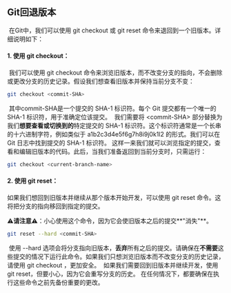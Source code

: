 ## Git回退版本

​	在Git中，我们可以使用 git checkout 或 git reset 命令来退回到一个旧版本。详细说明如下：

#### 1. 使用 git checkout：

​	我们可以使用 git checkout 命令来浏览旧版本，而不改变分支的指向，不会删除或更改分支的历史记录。假设我们想查看旧版本并保持当前分支不变：

````bash
git checkout <commit-SHA>
````
​	其中commit-SHA是一个提交的 SHA-1 标识符。每个 Git 提交都有一个唯一的 SHA-1 标识符，用于准确定位该提交。
​	我们需要将 &lt;commit-SHA&gt; 部分替换为我们**想要查看或切换到的**特定提交的 SHA-1 标识符。这个标识符通常是一个长串的十六进制字符，例如类似于 a1b2c3d4e5f6g7h8i9j0k1l2 的形式。我们可以在 Git 日志中找到提交的 SHA-1 标识符。
​	这样一来我们就可以浏览指定的提交，查看和编辑旧版本的代码。此后，当我们准备返回到当前分支时，只需运行：

````bash
git checkout <current-branch-name>
````



#### 2. 使用 git reset：

   如果我们想回到旧版本并继续从那个版本开始开发，可以使用 git reset 命令。这将把分支的指向移回到指定的提交。

⚠️**请注意**⚠️：小心使用这个命令，因为它会使旧版本之后的提交**"消失"**。

````bash
git reset --hard <commit-SHA>
````
​	使用 --hard 选项会将分支指向旧版本，**丢弃**所有之后的提交。请确保在**不需要**这些提交的情况下运行此命令。
​	如果我们只想浏览旧版本而不改变分支的历史记录，请使用 git checkout ，更加安全。
​	如果我们需要回到旧版本并继续开发，使用 git reset，但要小心，因为它会重写分支的历史。
​	在任何情况下，都要确保在执行这些命令之前先备份重要的更改。